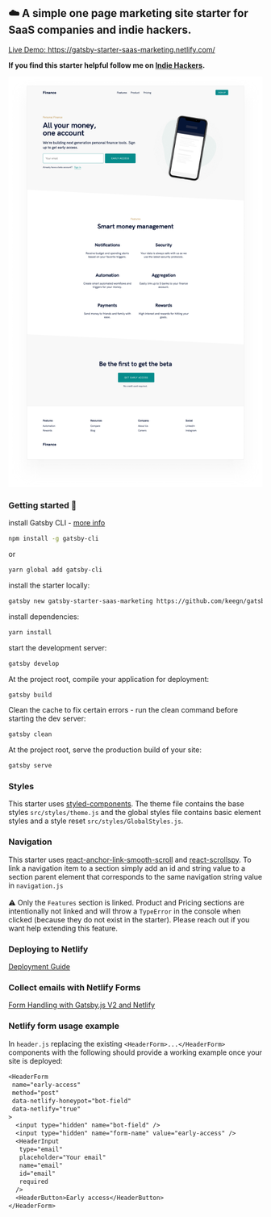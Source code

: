 ## ☁️ A simple one page marketing site starter for SaaS companies and indie hackers.

[Live Demo: https://gatsby-starter-saas-marketing.netlify.com/ ](https://gatsby-starter-saas-marketing.netlify.com/)

**If you find this starter helpful follow me on <a href="https://www.indiehackers.com/keeg" target="blank">Indie Hackers</a>.**

<img src="src/images/gatsby-starter-saas-marketing-full-page.png?raw=true" width="600" alt="Gatsby Starter Saas Marketing Full Screen Image"/>

### Getting started 🍻

install Gatsby CLI - [more info](https://www.gatsbyjs.org/tutorial/part-zero/)

```sh
npm install -g gatsby-cli
```

or

```sh
yarn global add gatsby-cli
```

install the starter locally:

```sh
gatsby new gatsby-starter-saas-marketing https://github.com/keegn/gatsby-starter-saas-marketing
```

install dependencies:

```sh
yarn install
```

start the development server:

```sh
gatsby develop
```

At the project root, compile your application for deployment:

```sh
gatsby build
```

Clean the cache to fix certain errors - run the clean command before starting the dev server:

```sh
gatsby clean
```

At the project root, serve the production build of your site:

```sh
gatsby serve
```

### Styles

This starter uses [styled-components](https://www.styled-components.com/). The theme file contains the base styles `src/styles/theme.js` and the global styles file contains basic element styles and a style reset `src/styles/GlobalStyles.js`.

### Navigation

This starter uses [react-anchor-link-smooth-scroll](https://github.com/mauricevancooten/react-anchor-link-smooth-scroll#readme) and [react-scrollspy](https://github.com/makotot/react-scrollspy).
To link a navigation item to a section simply add an id and string value to a section parent element that corresponds to the same navigation string value in `navigation.js`
<br>
<br>
⚠️ Only the `Features` section is linked. Product and Pricing sections are intentionally not linked and will throw a `TypeError` in the console when clicked (because they do not exist in the starter). Please reach out if you want help extending this feature.

### Deploying to Netlify

[Deployment Guide](http://gatsbyjs.org/docs/deploying-to-netlify)

### Collect emails with Netlify Forms

[Form Handling with Gatsby.js V2 and Netlify](https://codebushi.com/form-handling-gatsby-netlify/)

### Netlify form usage example

In `header.js` replacing the existing `<HeaderForm>...</HeaderForm>` components with the following should provide a working example once your site is deployed:

```
<HeaderForm
 name="early-access"
 method="post"
 data-netlify-honeypot="bot-field"
 data-netlify="true"
>
  <input type="hidden" name="bot-field" />
  <input type="hidden" name="form-name" value="early-access" />
  <HeaderInput
   type="email"
   placeholder="Your email"
   name="email"
   id="email"
   required
  />
  <HeaderButton>Early access</HeaderButton>
</HeaderForm>
```
